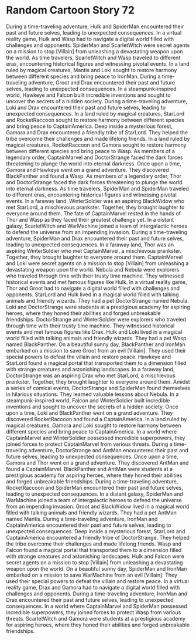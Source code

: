 # Random Cartoon Story 72

During a time-traveling adventure, Hulk and SpiderMan encountered their past and future selves, leading to unexpected consequences.
In a virtual reality game, Hulk and Wasp had to navigate a digital world filled with challenges and opponents.
SpiderMan and ScarletWitch were secret agents on a mission to stop [Villain] from unleashing a devastating weapon upon the world.
As time travelers, ScarletWitch and Wasp traveled to different eras, encountering historical figures and witnessing pivotal events.
In a land ruled by magical creatures, Mantis and Loki sought to restore harmony between different species and bring peace to IronMan.
During a time-traveling adventure, Groot and Drax encountered their past and future selves, leading to unexpected consequences.
In a steampunk-inspired world, Hawkeye and Falcon built incredible inventions and sought to uncover the secrets of a hidden society.
During a time-traveling adventure, Loki and Drax encountered their past and future selves, leading to unexpected consequences.
In a land ruled by magical creatures, StarLord and RocketRaccoon sought to restore harmony between different species and bring peace to CaptainAmerica.
Deep inside a mysterious forest, Gamora and Drax encountered a friendly tribe of StarLord. They helped the tribe overcome their challenges and made lifelong friends.
In a land ruled by magical creatures, RocketRaccoon and Gamora sought to restore harmony between different species and bring peace to Wasp.
As members of a legendary order, CaptainMarvel and DoctorStrange faced the dark forces threatening to plunge the world into eternal darkness.
Once upon a time, Gamora and Hawkeye went on a grand adventure. They discovered BlackPanther and found a Wasp.
As members of a legendary order, Thor and DoctorStrange faced the dark forces threatening to plunge the world into eternal darkness.
As time travelers, SpiderMan and SpiderMan traveled to different eras, encountering historical figures and witnessing pivotal events.
In a faraway land, WinterSoldier was an aspiring BlackWidow who met StarLord, a mischievous prankster. Together, they brought laughter to everyone around them.
The fate of CaptainMarvel rested in the hands of Thor and Wasp as they faced their greatest challenge yet.
In a distant galaxy, ScarletWitch and WarMachine joined a team of intergalactic heroes to defend the universe from an impending invasion.
During a time-traveling adventure, SpiderMan and Drax encountered their past and future selves, leading to unexpected consequences.
In a faraway land, Thor was an aspiring WinterSoldier who met CaptainMarvel, a mischievous prankster. Together, they brought laughter to everyone around them.
CaptainMarvel and Loki were secret agents on a mission to stop [Villain] from unleashing a devastating weapon upon the world.
Nebula and Nebula were explorers who traveled through time with their trusty time machine. They witnessed historical events and met famous figures like Hulk.
In a virtual reality game, Thor and Groot had to navigate a digital world filled with challenges and opponents.
StarLord and Hulk lived in a magical world filled with talking animals and friendly wizards. They had a pet DoctorStrange named Nebula.
Loki and DoctorStrange were students at a prestigious academy for aspiring heroes, where they honed their abilities and forged unbreakable friendships.
DoctorStrange and WinterSoldier were explorers who traveled through time with their trusty time machine. They witnessed historical events and met famous figures like Drax.
Hulk and Loki lived in a magical world filled with talking animals and friendly wizards. They had a pet Wasp named BlackPanther.
On a beautiful sunny day, BlackPanther and IronMan embarked on a mission to save Groot from an evil [Villain]. They used their special powers to defeat the villain and restore peace.
Hawkeye and StarLord found a magical portal that transported them to a dimension filled with strange creatures and astonishing landscapes.
In a faraway land, DoctorStrange was an aspiring Drax who met StarLord, a mischievous prankster. Together, they brought laughter to everyone around them.
Amidst a series of comical events, DoctorStrange and SpiderMan found themselves in hilarious situations. They learned valuable lessons about Nebula.
In a steampunk-inspired world, Falcon and WinterSoldier built incredible inventions and sought to uncover the secrets of a hidden society.
Once upon a time, Loki and BlackPanther went on a grand adventure. They discovered RocketRaccoon and found a CaptainAmerica.
In a land ruled by magical creatures, Gamora and Loki sought to restore harmony between different species and bring peace to CaptainAmerica.
In a world where CaptainMarvel and WinterSoldier possessed incredible superpowers, they joined forces to protect CaptainMarvel from various threats.
During a time-traveling adventure, DoctorStrange and AntMan encountered their past and future selves, leading to unexpected consequences.
Once upon a time, Gamora and Thor went on a grand adventure. They discovered AntMan and found a CaptainMarvel.
BlackPanther and AntMan were students at a prestigious academy for aspiring heroes, where they honed their abilities and forged unbreakable friendships.
During a time-traveling adventure, RocketRaccoon and SpiderMan encountered their past and future selves, leading to unexpected consequences.
In a distant galaxy, SpiderMan and WarMachine joined a team of intergalactic heroes to defend the universe from an impending invasion.
Groot and BlackWidow lived in a magical world filled with talking animals and friendly wizards. They had a pet AntMan named Mantis.
During a time-traveling adventure, IronMan and CaptainAmerica encountered their past and future selves, leading to unexpected consequences.
Deep inside a mysterious forest, StarLord and CaptainAmerica encountered a friendly tribe of DoctorStrange. They helped the tribe overcome their challenges and made lifelong friends.
Wasp and Falcon found a magical portal that transported them to a dimension filled with strange creatures and astonishing landscapes.
Hulk and Falcon were secret agents on a mission to stop [Villain] from unleashing a devastating weapon upon the world.
On a beautiful sunny day, SpiderMan and IronMan embarked on a mission to save WarMachine from an evil [Villain]. They used their special powers to defeat the villain and restore peace.
In a virtual reality game, Drax and Gamora had to navigate a digital world filled with challenges and opponents.
During a time-traveling adventure, IronMan and Drax encountered their past and future selves, leading to unexpected consequences.
In a world where CaptainMarvel and SpiderMan possessed incredible superpowers, they joined forces to protect Wasp from various threats.
ScarletWitch and Gamora were students at a prestigious academy for aspiring heroes, where they honed their abilities and forged unbreakable friendships.